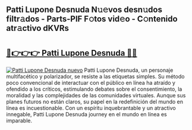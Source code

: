 ## Patti Lupone Desnuda N𝚞𝚎vos desn𝚞dos filtr𝚊dos - Parts-PIF F𝚘tos vid𝚎o - C𝚘ntenido atr𝚊ctivo dKVRs

# <h2><a href="http://mb278h5.tromn.icu/?c=Patti+Lupone+Desnuda">🔗👉👉👉 Patti Lupone Desnuda 🔗🔗</a></h2>

[![Patti Lupone Desnuda nuevo](https://i.imgur.com/pEAQMta.gif)](http://mb278h5.tromn.icu/?c=Patti+Lupone+Desnuda)
Patti Lupone Desnuda, un personaje multifacético y polarizador, se resiste a las etiquetas simples. Su método poco convencional de interactuar con el público en línea ha atraído y ofendido a los críticos, estimulando debates sobre el consentimiento, la moralidad y las complejidades de las comunidades virtuales. Aunque sus planes futuros no están claros, su papel en la redefinición del mundo en línea es incuestionable. Con un espíritu inquebrantable y un atractivo innegable, Patti Lupone Desnuda journey en el mundo en línea es imparable.
